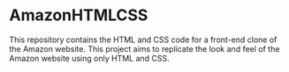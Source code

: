 # AmazonHTMLCSS
This repository contains the HTML and CSS code for a front-end clone of the Amazon website. This project aims to replicate the look and feel of the Amazon website using only HTML and CSS.
